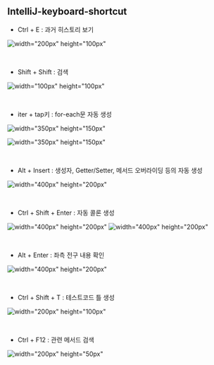 ## IntelliJ-keyboard-shortcut



* Ctrl + E : 과거 히스토리 보기



![width="200px" height="100px"](https://user-images.githubusercontent.com/97818720/156506710-dd1dfddc-55ca-4d7c-b5d3-abbd7e1a70d6.png)

</br>

* Shift + Shift : 검색



![width="100px" height="100px"](https://user-images.githubusercontent.com/97818720/156151530-2eaa20b0-3f07-41df-950e-79fea5e28cd3.png)

</br>

* iter + tap키 : for-each문 자동 생성



![width="350px" height="150px"](https://user-images.githubusercontent.com/97818720/156505373-c4478519-4525-4c2d-8e68-29bd38152981.png)

![width="350px" height="150px"](https://user-images.githubusercontent.com/97818720/156505488-8c45b0cd-6bdf-48ef-96c5-07ab9815110d.png)

</br>

* Alt + Insert : 생성자, Getter/Setter, 메서드 오버라이딩 등의  자동 생성



![width="400px" height="200px"](https://user-images.githubusercontent.com/97818720/156706862-f77c9279-5267-4101-bca2-7ab31e04a35c.png)

</br>

* Ctrl + Shift + Enter : 자동 콜론 생성



![width="400px" height="200px"](https://user-images.githubusercontent.com/97818720/156877681-b1821074-d694-477a-a47c-de36394b1bdd.png)
![width="400px" height="200px"](https://user-images.githubusercontent.com/97818720/156877654-95e7e8d5-b1a2-4c70-b017-961e515a1ddc.png)


</br>

* Alt + Enter : 좌측 전구 내용 확인



![width="400px" height="200px"](https://user-images.githubusercontent.com/97818720/157035673-3314e7f5-ae36-4728-91a8-518376e8a451.png)

</br>

* Ctrl + Shift + T : 테스트코드 틀 생성



![width="200px" height="100px"](https://user-images.githubusercontent.com/97818720/157664576-7c1fb9b1-a263-4bcf-bb97-2d5ce64ab8c4.png)


</br>


* Ctrl + F12 : 관련 메서드 검색




![width="200px" height="50px"](https://user-images.githubusercontent.com/97818720/161385497-fef70967-d58b-4f2b-a625-515845dac48f.png)
